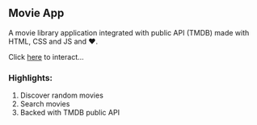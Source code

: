 ## Movie App

A movie library application integrated with public API (TMDB) made with HTML, CSS and JS and :heart:.

Click [here](https://rawgit.com/Swapnil-ingle/JavaScript_mini_projects/main/movie-app/index.html) to interact...

### Highlights:

1. Discover random movies
2. Search movies
3. Backed with TMDB public API